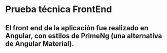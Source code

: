# Prueba técnica FrontEnd

## El front end de la aplicación fue realizado en Angular, con estilos de PrimeNg (una alternativa de Angular Material).

